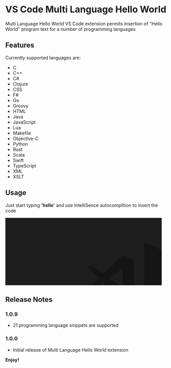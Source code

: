 # VS Code Multi Language Hello World

Multi Language Hello World VS Code extension permits insertion of "Hello World"
program text for a number of programming languages

## Features

Currently supported languages are:
- C
- C++
- C#
- Clojure
- CSS
- F#
- Go
- Groovy
- HTML
- Java
- JavaScript
- Lua
- Makefile
- Objective-C
- Python
- Rust
- Scala
- Swift
- TypeScript
- XML
- XSLT

## Usage
Just start typing **'hello'** and use IntelliSence autocomplition to insert the code

![alt text](example.gif) 

## Release Notes

### 1.0.9

- 21 programming language snippets are supported

### 1.0.0

- Initial release of Multi Language Hello World extension

**Enjoy!**
